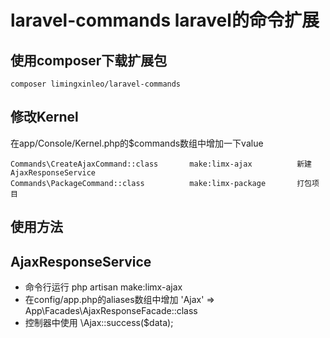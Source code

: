 # laravel-commands laravel的命令扩展
## 使用composer下载扩展包
~~~
composer limingxinleo/laravel-commands
~~~

## 修改Kernel
在app/Console/Kernel.php的$commands数组中增加一下value
~~~
Commands\CreateAjaxCommand::class       make:limx-ajax          新建AjaxResponseService
Commands\PackageCommand::class          make:limx-package       打包项目
~~~

## 使用方法
AjaxResponseService
-------------------
- 命令行运行 php artisan make:limx-ajax
- 在config/app.php的aliases数组中增加 'Ajax' => App\Facades\AjaxResponseFacade::class
- 控制器中使用 \Ajax::success($data);

